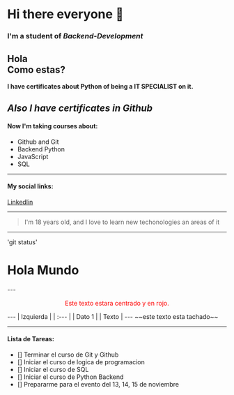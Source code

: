 # Hi there everyone 🙌
### I'm a student of ***Backend-Development***
Hola  
Como estas?
---
**I have certificates about Python of being a IT SPECIALIST on it.**

*Also I have certificates in Github*
---

#### Now I'm taking courses about: 
- Github and Git
- Backend Python
- JavaScript
- SQL

---

#### My social links:
[Linkedlin](https://www.linkedin.com/in/ramirofordev01?lipi=urn%3Ali%3Apage%3Ad_flagship3_profile_view_base_contact_details%3BK9%2FUEakbSUCLXgBPr%2FWFkg%3D%3D)

---

> I'm 18 years old, and I love to learn new techonologies an areas of it

---

'git status'

<html>
  <head>
    <title>Ejemplo</title>
  </head>
  <body>
    <h1>Hola Mundo</h1>
  </body>
</html>
---

<p style="text-align: center; color: red;">Este texto estara centrado y en rojo.</p>
---
| Izquierda |
| :---      |
| Dato 1    |
| Texto     |
---
~~este texto esta tachado~~

---
#### Lista de Tareas:
- [] Terminar el curso de Git y Github
- [] Iniciar el curso de logica de programacion
- [] Iniciar el curso de SQL
- [] Iniciar el curso de Python Backend
- [] Prepararme para el evento del 13, 14, 15 de noviembre
